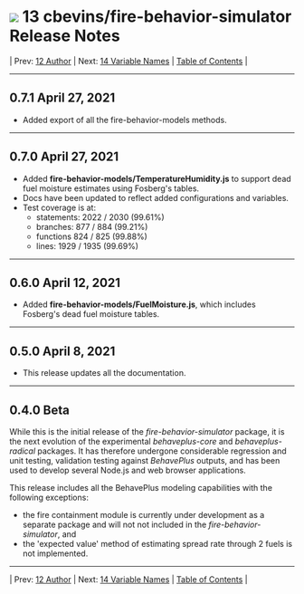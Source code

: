#  ![](favicon.png) 13 cbevins/fire-behavior-simulator Release Notes

| Prev: [12 Author](./12_Author.md) | Next: [14 Variable Names](./14_VariableNames.md) | [Table of Contents](../README.md) |

---

## 0.7.1 April 27, 2021

- Added export of all the fire-behavior-models methods.

---

## 0.7.0 April 27, 2021

- Added **fire-behavior-models/TemperatureHumidity.js** to support dead fuel moisture estimates using Fosberg's tables.
- Docs have been updated to reflect added configurations and variables.
- Test coverage is at:
  - statements: 2022 / 2030 (99.61%)
  - branches: 877 / 884 (99.21%)
  - functions 824 / 825 (99.88%)
  - lines: 1929 / 1935 (99.69%)

---

## 0.6.0 April 12, 2021

- Added **fire-behavior-models/FuelMoisture.js**, which includes Fosberg's dead fuel moisture tables.

---

## 0.5.0 April 8, 2021

- This release updates all the documentation.

---

## 0.4.0 Beta

While this is the initial release of the *fire-behavior-simulator* package, it is the next evolution of the experimental *behaveplus-core* and *behaveplus-radical* packages.  It has therefore undergone considerable regression and unit testing, validation testing against *BehavePlus* outputs, and has been used to develop several Node.js and web browser applications.

This release includes all the BehavePlus modeling capabilities with the following exceptions:
 - the fire containment module is currently under development as a separate package and will not not included in the *fire-behavior-simulator*, and
 - the 'expected value' method of estimating spread rate through 2 fuels is not implemented.

---

| Prev: [12 Author](./12_Author.md) | Next: [14 Variable Names](./14_VariableNames.md) | [Table of Contents](../README.md) |
